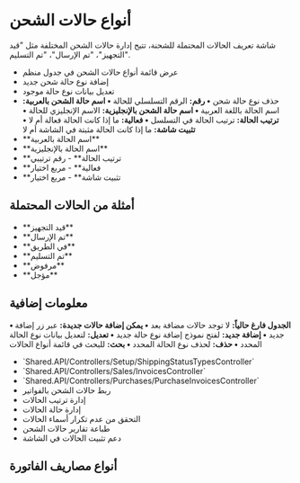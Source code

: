 # أنواع حالات الشحن
شاشة تعريف الحالات المحتملة للشحنة، تتيح إدارة حالات الشحن المختلفة مثل
\"قيد التجهيز\"، \"تم الإرسال\"، \"تم التسليم\".
- عرض قائمة أنواع حالات الشحن في جدول منظم
- إضافة نوع حالة شحن جديد
- تعديل بيانات نوع حالة موجود
- حذف نوع حالة شحن
**• رقم:** الرقم التسلسلي للحالة
**• اسم حالة الشحن بالعربية:** اسم الحالة باللغة العربية
**• اسم حالة الشحن بالإنجليزية:** الاسم الإنجليزي للحالة
**• ترتيب الحالة:** ترتيب الحالة في التسلسل
**• فعالية:** ما إذا كانت الحالة فعالة أم لا
**• تثبيت شاشة:** ما إذا كانت الحالة مثبتة في الشاشة أم لا
- \*\*اسم الحالة بالعربية\*\* 
- \*\*اسم الحالة بالإنجليزية\*\* 
- \*\*ترتيب الحالة\*\*  - رقم ترتيبي
- \*\*فعالية\*\*  - مربع اختيار
- \*\*تثبيت شاشة\*\*  - مربع اختيار
## أمثلة من الحالات المحتملة
- \*\*قيد التجهيز\*\*
- \*\*تم الإرسال\*\*
- \*\*في الطريق\*\*
- \*\*تم التسليم\*\*
- \*\*مرفوض\*\*
- \*\*مؤجل\*\*
## معلومات إضافية
**• الجدول فارغ حالياً:** لا توجد حالات مضافة بعد
**• يمكن إضافة حالات جديدة:** عبر زر إضافة جديد
**• إضافة جديد:** لفتح نموذج إضافة نوع حالة جديد
**• تعديل:** لتعديل بيانات نوع الحالة المحدد
**• حذف:** لحذف نوع الحالة المحدد
**• بحث:** للبحث في قائمة أنواع الحالات
- \`Shared.API/Controllers/Setup/ShippingStatusTypesController\`
- \`Shared.API/Controllers/Sales/InvoicesController\`
- \`Shared.API/Controllers/Purchases/PurchaseInvoicesController\`
- ربط حالات الشحن بالفواتير
- إدارة ترتيب الحالات
- إدارة حالة الحالات 
- التحقق من عدم تكرار أسماء الحالات
- طباعة تقارير حالات الشحن
- دعم تثبيت الحالات في الشاشة
## أنواع مصاريف الفاتورة
